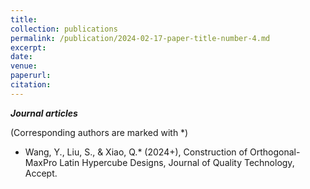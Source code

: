 ```yaml
---
title: 
collection: publications
permalink: /publication/2024-02-17-paper-title-number-4.md
excerpt: 
date: 
venue: 
paperurl: 
citation: 
---
```


***Journal articles***

(Corresponding authors are marked with \*)

* Wang, Y., Liu, S., \& Xiao, Q.\* (2024+), Construction of Orthogonal-MaxPro Latin Hypercube Designs, Journal of Quality Technology, Accept.
